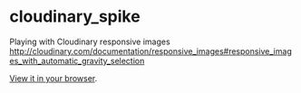 # cloudinary_spike

Playing with Cloudinary responsive images http://cloudinary.com/documentation/responsive_images#responsive_images_with_automatic_gravity_selection

[View it in your browser](https://benjaminoakes.github.io/cloudinary_spike/).
